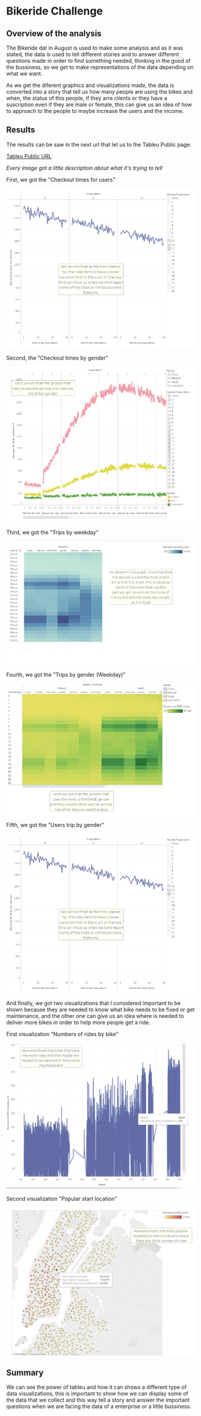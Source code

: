 # Bikeride Challenge

## Overview of the analysis

The Bikeride dat in August is used to make some analysis and as it was stated, the data is used to tell different stories and to answer different questions made in order to find something needed, thinking in the good of the bussiness, so we get to make representations of the data depending on what we want.

As we get the diferent graphics and visualizations made, the data is converted into a story that tell us how many people are using the bikes and when, the status of this people, if they arre clients or they have a suscription even if they are male or female, this can  give us an idea of how to approach to the people to maybe increase the users and the income.

## Results

The results can be saw in the next url that let us to the Tableu Public page.

[Tableu Public URL](https://public.tableau.com/app/profile/aldo5272/viz/Challenge_16321614585860/Historia1?publish=yes)

*Every image got a little description about what it's trying to tell*

First, we got the "Checkout times for users"

![alt text](resources/first.png)

Second, the "Checkout times by gender"

![alt text](resources/second.png)

Third, we got the "Trips by weekday"

![alt text](resources/third.png)

Fourth, we got the "Trips by gender (Weekday)"

![alt text](resources/fourth.png)

Fifth, we got the "Users trip by gender"

![alt text](resources/first.png)

And finally, we got two visualizations that I considered important to be shown because they are needed to know what bike needs to be fixed or get maintenance, and the other one can give us an idea where is needed to deliver more bikes in order to help more people get a ride.

First visualization "Numbers of rides by bike"

![alt text](resources/Seventh.png)

Second visualization "Popular start location"

![alt text](resources/sixth.png)
## Summary

We can see the power of tableu and how it can shows a different type of data visualizations, this is important to show how we can display some of the data that we collect and this way tell a story and answer the important questions when we are facing the data of a enterprise or a little bussiness.